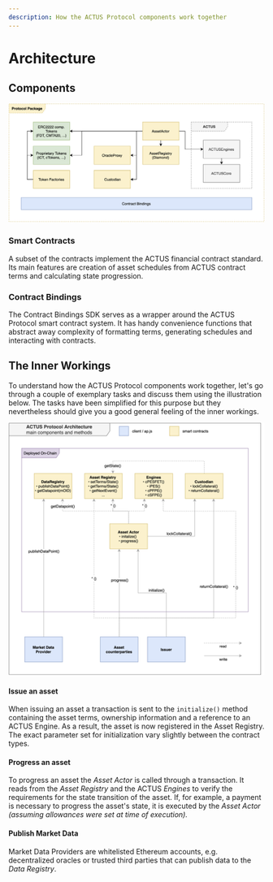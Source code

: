 ```yaml
---
description: How the ACTUS Protocol components work together
---
```


# Architecture

## Components

![](.gitbook/assets/ap-architecture_ms1-components-1-%20%281%29.jpg)

### Smart Contracts

A subset of the contracts  implement the ACTUS financial contract standard. Its main features are creation of asset schedules from ACTUS contract terms and calculating state progression.

### Contract Bindings <a id="contract-bindings"></a>

The Contract Bindings SDK serves as a wrapper around the ACTUS Protocol smart contract system. It has handy convenience functions that abstract away complexity of formatting terms, generating schedules and interacting with contracts.

## The Inner Workings

To understand how the ACTUS Protocol components work together, let's go through a couple of exemplary tasks and discuss them using the illustration below. The tasks have been simplified for this purpose but they nevertheless should give you a good general feeling of the inner workings.

![](.gitbook/assets/ap-architecture_ms1-architecture.jpg)

#### Issue an asset

When issuing an asset a transaction is sent to the `initialize()` method containing the asset terms, ownership information and a reference to an ACTUS Engine. As a result, the asset is now registered in the Asset Registry. The exact parameter set for initialization vary slightly between the contract types.

#### Progress an asset

To progress an asset the _Asset Actor_ is called through a transaction. It reads from the _Asset Registry_ and the ACTUS _Engines_ to verify the requirements for the state transition of the asset. If, for example, a payment is necessary to progress the asset's state, it is executed by the _Asset Actor \(assuming allowances were set at time of execution\)._ 

#### Publish Market Data

Market Data Providers are whitelisted Ethereum accounts, e.g. decentralized oracles or trusted third parties that can publish data to the _Data Registry_.



